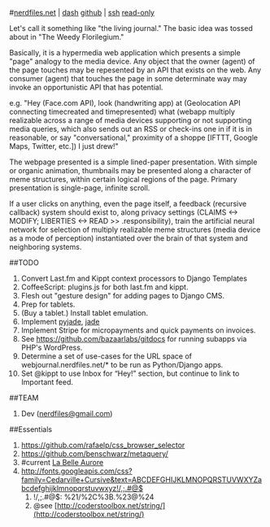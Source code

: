 #[nerdfiles.net](http://nerdfiles.net) | [dash](http://nerdfiles.net/dashboard/) [github](http://github.com/nerdfiles/nerdfiles_net_dev) | [ssh](pip://git+git@github.com:nerdfiles/nerdfiles_net_dev.git#nerdfiles_net_dev) [read-only](git://github.com/nerdfiles/nerdfiles_net_dev.git)

Let's call it something like "the living journal." The basic idea was tossed about in "The Weedy Florilegium." 

Basically, it is a hypermedia web application which presents a simple "page" analogy to the media device. Any object that the owner (agent) of the page touches may be repesented by an API that exists on the web. Any consumer (agent) that touches the page in some determinate way may invoke an opportunistic API that has potential.

  e.g.  "Hey (Face.com API), 
        look (handwriting app) 
        at (Geolocation API connecting timecreated and timepresented) 
        what (webapp multiply realizable across a range of media devices supporting or not supporting media queries, which also sends out an RSS or check-ins one in if it is in reasonable, or say "conversational," proximity of a shoppe [IFTTT, Google Maps, Twitter, etc.]) 
        I just drew!"

The webpage presented is a simple lined-paper presentation. With simple or organic animation, thumbnails may be presented along a character of meme structures, within certain logical regions of the page. Primary presentation is single-page, infinite scroll. 

If a user clicks on anything, even the page itself, a feedback (recursive callback) system should exist to, along privacy settings (CLAIMS <-> MODIFY; LIBERTIES <-> READ >> .responsibility), train the artificial neural network for selection of multiply realizable meme structures (media device as a mode of perception) instantiated over the brain of that system and neighboring systems.

##TODO

1. Convert Last.fm and Kippt context processors to Django Templates
2. CoffeeScript: plugins.js for both last.fm and kippt.
3. Flesh out "gesture design" for adding pages to Django CMS.
4. Prep for tablets.
5. (Buy a tablet.) Install tablet emulation.
6. Implement [pyjade](https://github.com/SyrusAkbary/pyjade), [jade](https://github.com/visionmedia/jade/blob/master/Readme.md)
7. Implement Stripe for micropayments and quick payments on invoices.
8. See https://github.com/bazaarlabs/gitdocs for running subapps via PHP's WordPress.
9. Determine a set of use-cases for the URL space of webjournal.nerdfiles.net/\* to be run as Python/Django apps.
10. Set @kippt to use Inbox for “Hey!” section, but continue to link to Important feed.

##TEAM

1. Dev (nerdfiles@gmail.com)

##Essentials

1. https://github.com/rafaelp/css_browser_selector
2. https://github.com/benschwarz/metaquery/
3. \#current [La Belle Aurore](https://typekit.com/eulas/00000000000000000001220a)
4. http://fonts.googleapis.com/css?family=Cedarville+Cursive&text=ABCDEFGHIJKLMNOPQRSTUVWXYZabcdefghijklmnopqrstuvwxyz!/,;.#@$
	1. !/,;.#@$: %21/%2C%3B.%23@%24
	2. @see [http://coderstoolbox.net/string/](http://coderstoolbox.net/string/)

